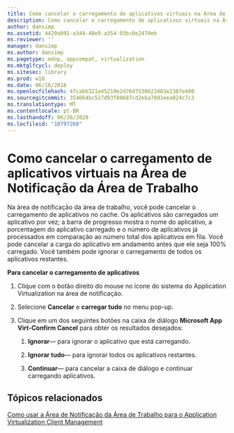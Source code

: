 ```yaml
---
title: Como cancelar o carregamento de aplicativos virtuais na Área de Notificação da Área de Trabalho
description: Como cancelar o carregamento de aplicativos virtuais na Área de Notificação da Área de Trabalho
author: dansimp
ms.assetid: 4420a091-a344-48e9-a354-93bc0e2470eb
ms.reviewer: ''
manager: dansimp
ms.author: dansimp
ms.pagetype: mdop, appcompat, virtualization
ms.mktglfcycl: deploy
ms.sitesec: library
ms.prod: w10
ms.date: 06/16/2016
ms.openlocfilehash: 47cabb321a45210e2d76d7530623483e2307e480
ms.sourcegitcommit: 354664bc527d93f80687cd2eba70d1eea024c7c3
ms.translationtype: MT
ms.contentlocale: pt-BR
ms.lasthandoff: 06/26/2020
ms.locfileid: "10797260"
---
```

# Como cancelar o carregamento de aplicativos virtuais na Área de Notificação da Área de Trabalho


Na área de notificação da área de trabalho, você pode cancelar o carregamento de aplicativos no cache. Os aplicativos são carregados um aplicativo por vez; a barra de progresso mostra o nome do aplicativo, a porcentagem do aplicativo carregado e o número de aplicativos já processados em comparação ao número total dos aplicativos em fila. Você pode cancelar a carga do aplicativo em andamento antes que ele seja 100% carregado. Você também pode ignorar o carregamento de todos os aplicativos restantes.

**Para cancelar o carregamento de aplicativos**

1.  Clique com o botão direito do mouse no ícone do sistema do Application Virtualization na área de notificação.

2.  Selecione **Cancelar** e **carregar tudo** no menu pop-up.

3.  Clique em um dos seguintes botões na caixa de diálogo **Microsoft App Virt-Confirm Cancel** para obter os resultados desejados:

    1.  **Ignorar**— para ignorar o aplicativo que está carregando.

    2.  **Ignorar tudo**— para ignorar todos os aplicativos restantes.

    3.  **Continuar**— para cancelar a caixa de diálogo e continuar carregando aplicativos.

## Tópicos relacionados


[Como usar a Área de Notificação da Área de Trabalho para o Application Virtualization Client Management](how-to-use-the-desktop-notification-area-for-application-virtualization-client-management.md)

 

 






